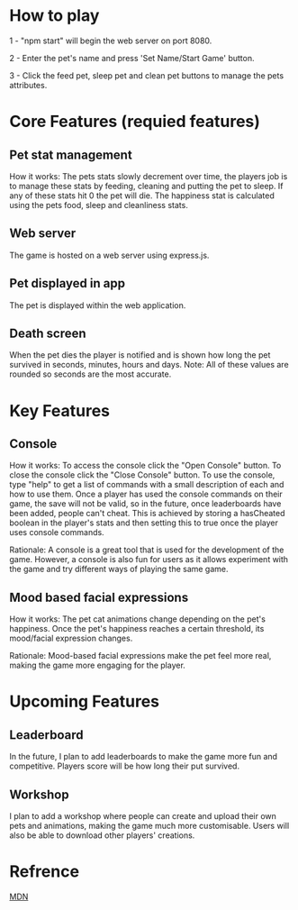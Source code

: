 # How to play
1 - "npm start" will begin the web server on port 8080.

2 - Enter the pet's name and press 'Set Name/Start Game' button.

3 - Click the feed pet, sleep pet and clean pet buttons to manage the pets attributes.

# Core Features (requied features)
## Pet stat management
How it works:
The pets stats slowly decrement over time, the players job is to manage these stats by feeding, cleaning and putting the pet to sleep. If any of these stats hit 0 the pet will die. The happiness stat is calculated using the pets food, sleep and cleanliness stats.

## Web server
The game is hosted on a web server using express.js.

## Pet displayed in app
The pet is displayed within the web application.

## Death screen
When the pet dies the player is notified and is shown how long the pet survived in seconds, minutes, hours and days.
Note: All of these values are rounded so seconds are the most accurate.

# Key Features

## Console
How it works:
To access the console click the "Open Console" button. To close the console click the "Close Console" button. To use the console, type "help" to get a list of commands with a small description of each and how to use them. Once a player has used the console commands on their game, the save will not be valid, so in the future, once leaderboards have been added, people can't cheat. This is achieved by storing a hasCheated boolean in the player's stats and then setting this to true once the player uses console commands.

Rationale: 
A console is a great tool that is used for the development of the game. However, a console is also fun for users as it allows experiment with the game and try different ways of playing the same game.

## Mood based facial expressions
How it works:
The pet cat animations change depending on the pet's happiness. Once the pet's happiness reaches a certain threshold, its mood/facial expression changes.

Rationale:
Mood-based facial expressions make the pet feel more real, making the game more engaging for the player.

# Upcoming Features

## Leaderboard 
In the future, I plan to add leaderboards to make the game more fun and competitive. Players score will be how long their put survived.

## Workshop
I plan to add a workshop where people can create and upload their own pets and animations, making the game much more customisable. Users will also be able to download other players' creations.

# Refrence
[MDN](https://developer.mozilla.org/en-US/)